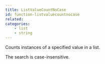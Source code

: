 ```yaml
---
title: ListValueCountNoCase
id: function-listvaluecountnocase
related:
categories:
    - list
    - string
---
```


Counts instances of a specified value in a list.

The search is case-insensitive.
